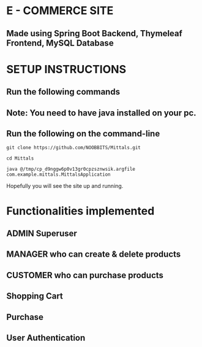 # E - COMMERCE SITE 

## Made using Spring Boot Backend, Thymeleaf Frontend, MySQL Database

# SETUP INSTRUCTIONS

## Run the following commands

## Note: You need to have java installed on your pc.

## Run the following on the command-line

`git clone https://github.com/NOOBBITS/Mittals.git`

`cd Mittals`

`java @/tmp/cp_d9nggw6p0v13gr0cpzsznwsik.argfile com.example.mittals.MittalsApplication`

Hopefully you will see the site up and running. 

# Functionalities implemented

## ADMIN Superuser

## MANAGER who can create & delete products

## CUSTOMER who can purchase products

## Shopping Cart

## Purchase

## User Authentication

